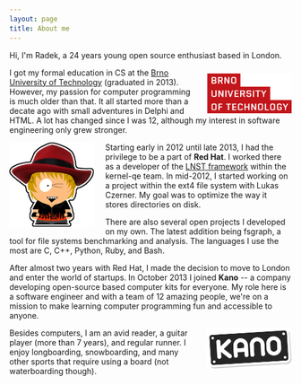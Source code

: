 ```yaml
---
layout: page
title: About me 
---
```


Hi, I'm Radek, a 24 years young open source enthusiast based in London.

<figure style="width: 30%; float: right; margin: 10px 0px 0px 20px;">
	<a href="/assets/images/vut_logo.png">
        <img src="/assets/images/vut_logo.png" alt="Logo of my university">
    </a>
</figure>

I got my formal education in CS at the
[Brno University of Technology](http://www.fit.vutbr.cz/.en)
(graduated in 2013). However, my passion for computer programming is much
older than that. It all started more than a decate ago with small adventures
in Delphi and HTML. A lot has changed since I was 12, although my interest
in software engineering only grew stronger.

<figure style="width: 30%; float: left; margin: 0px 20px 0px 0px;">
	<a href="/assets/images/redhat.png">
        <img src="/assets/images/redhat.png" alt="My Red Hat Avatar">
    </a>
</figure>

Starting early in 2012 until late 2013, I had the privilege to be a part of
**Red Hat**. I worked there as a developer of the
[LNST framework](http://www.lnst-project.org) within the kernel-qe team.
In mid-2012, I started working on a project within the ext4 file system with
Lukas Czerner. My goal was to optimize the way it stores directories on disk.

There are also several open projects I developed on my own. The latest addition
being fsgraph, a tool for file systems benchmarking and analysis. The
languages I use the most are C, C++, Python, Ruby, and Bash.

After almost two years with Red Hat, I made the decision to move to London
and enter the world of startups. In October 2013 I joined **Kano** -- a company
developing open-source based computer kits for everyone. My role here is
a software engineer and with a team of 12 amazing people, we're on a mission
to make learning computer programming fun and accessible to anyone.

<figure style="width: 30%; float: right; margin: 0px 0px 0px 20px;">
	<a href="/assets/images/kano.png">
        <img src="/assets/images/kano.png" alt="Logo of KANO">
    </a>
</figure>

Besides computers, I am an avid reader, a guitar player (more than 7 years),
and regular runner. I enjoy longboarding, snowboarding, and many other sports
that require using a board (not waterboarding though).
